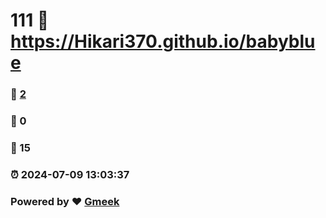 # 111 :link: https://Hikari370.github.io/babyblue 
### :page_facing_up: [2](https://Hikari370.github.io/babyblue/tag.html) 
### :speech_balloon: 0 
### :hibiscus: 15 
### :alarm_clock: 2024-07-09 13:03:37 
### Powered by :heart: [Gmeek](https://github.com/Meekdai/Gmeek)
